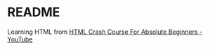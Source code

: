 # README

Learning HTML from [HTML Crash Course For Absolute Beginners - YouTube](https://www.youtube.com/watch?v=UB1O30fR-EE&list=PLillGF-RfqbZTASqIqdvm1R5mLrQq79CU&index=1&t=1s)

